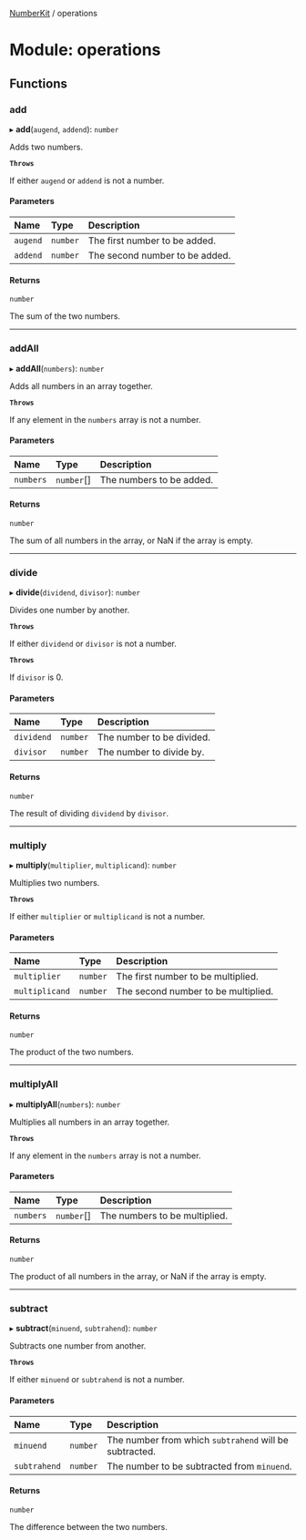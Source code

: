 [NumberKit](../README.md) / operations

# Module: operations

## Functions

### add

▸ **add**(`augend`, `addend`): `number`

Adds two numbers.

**`Throws`**

If either `augend` or `addend` is not a number.

#### Parameters

| Name | Type | Description |
| :------ | :------ | :------ |
| `augend` | `number` | The first number to be added. |
| `addend` | `number` | The second number to be added. |

#### Returns

`number`

The sum of the two numbers.

___

### addAll

▸ **addAll**(`numbers`): `number`

Adds all numbers in an array together.

**`Throws`**

If any element in the `numbers` array is not a number.

#### Parameters

| Name | Type | Description |
| :------ | :------ | :------ |
| `numbers` | `number`[] | The numbers to be added. |

#### Returns

`number`

The sum of all numbers in the array, or NaN if the array is empty.

___

### divide

▸ **divide**(`dividend`, `divisor`): `number`

Divides one number by another.

**`Throws`**

If either `dividend` or `divisor` is not a number.

**`Throws`**

If `divisor` is 0.

#### Parameters

| Name | Type | Description |
| :------ | :------ | :------ |
| `dividend` | `number` | The number to be divided. |
| `divisor` | `number` | The number to divide by. |

#### Returns

`number`

The result of dividing `dividend` by `divisor`.

___

### multiply

▸ **multiply**(`multiplier`, `multiplicand`): `number`

Multiplies two numbers.

**`Throws`**

If either `multiplier` or `multiplicand` is not a number.

#### Parameters

| Name | Type | Description |
| :------ | :------ | :------ |
| `multiplier` | `number` | The first number to be multiplied. |
| `multiplicand` | `number` | The second number to be multiplied. |

#### Returns

`number`

The product of the two numbers.

___

### multiplyAll

▸ **multiplyAll**(`numbers`): `number`

Multiplies all numbers in an array together.

**`Throws`**

If any element in the `numbers` array is not a number.

#### Parameters

| Name | Type | Description |
| :------ | :------ | :------ |
| `numbers` | `number`[] | The numbers to be multiplied. |

#### Returns

`number`

The product of all numbers in the array, or NaN if the array is empty.

___

### subtract

▸ **subtract**(`minuend`, `subtrahend`): `number`

Subtracts one number from another.

**`Throws`**

If either `minuend` or `subtrahend` is not a number.

#### Parameters

| Name | Type | Description |
| :------ | :------ | :------ |
| `minuend` | `number` | The number from which `subtrahend` will be subtracted. |
| `subtrahend` | `number` | The number to be subtracted from `minuend`. |

#### Returns

`number`

The difference between the two numbers.
